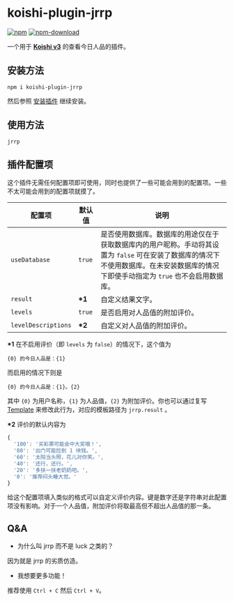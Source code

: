 # koishi-plugin-jrrp

[![npm](https://img.shields.io/npm/v/koishi-plugin-jrrp?style=flat-square)](https://www.npmjs.com/package/koishi-plugin-jrrp)
[![npm-download](https://img.shields.io/npm/dw/koishi-plugin-jrrp?style=flat-square)](https://www.npmjs.com/package/koishi-plugin-jrrp)

一个用于 **[Koishi v3](https://github.com/koishijs/koishi)** 的查看今日人品的插件。

## 安装方法

```shell
npm i koishi-plugin-jrrp
```

然后参照 [安装插件](https://koishi.js.org/guide/context.html#%E5%AE%89%E8%A3%85%E6%8F%92%E4%BB%B6) 继续安装。

## 使用方法

```
jrrp
```

## 插件配置项

这个插件无需任何配置项即可使用，同时也提供了一些可能会用到的配置项。一些不太可能会用到的配置项就摸了。

| 配置项 | 默认值 | 说明 |
| - | - | - |
| `useDatabase` | `true` | 是否使用数据库。数据库的用途仅在于获取数据库内的用户昵称。手动将其设置为 `false` 可在安装了数据库的情况下不使用数据库。在未安装数据库的情况下即使手动指定为 `true` 也不会启用数据库。 |
| `result` | **\*1** | 自定义结果文字。 |
| `levels` | `true` | 是否启用对人品值的附加评价。 |
| `levelDescriptions` | **\*2** | 自定义对人品值的附加评价。 |

**\*1** 在不启用评价（即 `levels` 为 `false`）的情况下，这个值为
```
{0} 的今日人品是：{1}
```
而启用的情况下则是
```
{0} 的今日人品是：{1}。{2}
```
其中 `{0}` 为用户名称，`{1}` 为人品值，`{2}` 为附加评价。你也可以通过复写 [Template](https://koishi.js.org/api/global.html#template-path-params) 来修改此行为，对应的模板路径为 `jrrp.result` 。

**\*2** 评价的默认内容为
```js
{
  '100': '买彩票可能会中大奖哦！',
  '80': '出门可能捡到 1 块钱。',
  '60': '太阳当头照，花儿对你笑。',
  '40': '还行，还行。',
  '20': '多扶一扶老奶奶吧。',
  '0': '推荐闷头睡大觉。'
}
```
给这个配置项填入类似的格式可以自定义评价内容。键是数字还是字符串对此配置项没有影响。对于一个人品值，附加评价将取最高但不超出人品值的那一条。

## Q&A

- 为什么叫 jrrp 而不是 luck 之类的？

因为就是 jrrp 的劣质仿造。

- 我想要更多功能！

推荐使用 `Ctrl + C` 然后 `Ctrl + V`。